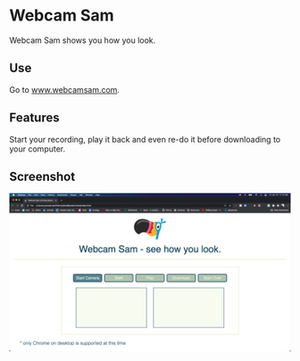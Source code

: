# Webcam Sam

Webcam Sam shows you how you look.

## Use

Go to www.webcamsam.com. 

## Features

Start your recording, play it back and even re-do it before downloading to your computer.

## Screenshot

![Webcam Sam Screenshot](images/webcamsam-screenshot.png)